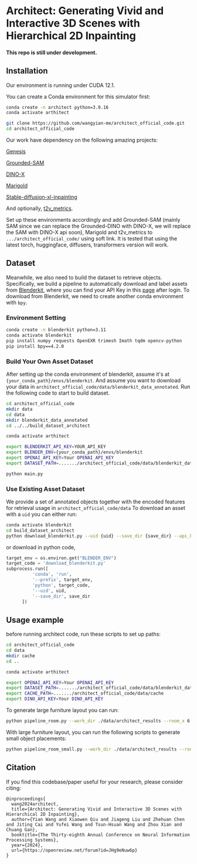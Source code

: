 # Architect: Generating Vivid and Interactive 3D Scenes with Hierarchical 2D Inpainting

#### This repo is still under development.

## Installation
Our environment is running under CUDA 12.1.

You can create a Conda environment for this simulator first:
```bash
conda create -n architect python=3.9.16
conda activate arthitect

git clone https://github.com/wangyian-me/architect_official_code.git
cd architect_official_code
```

Our work have dependency on the following amazing projects:

[Genesis](https://github.com/Genesis-Embodied-AI/Genesis)

[Grounded-SAM](https://github.com/IDEA-Research/Grounded-Segment-Anything/tree/main)

[DINO-X](https://github.com/IDEA-Research/DINO-X-API/tree/main)

[Marigold](https://github.com/prs-eth/Marigold.git)

[Stable-diffusion-xl-inpainting](https://huggingface.co/diffusers/stable-diffusion-xl-1.0-inpainting-0.1)

And optionally,
[t2v_metrics](https://github.com/linzhiqiu/t2v_metrics).

Set up these environments accordingly and add Grounded-SAM (mainly SAM since we can replace the Grounded-DINO with DINO-X, we will replace the SAM with DINO-X api soon), Marigold and t2v_metrics to `.../architect_official_code/` using soft link. It is tested that using the latest torch, huggingface, diffusers, transformers version will work.

## Dataset

Meanwhile, we also need to build the dataset to retrieve objects. Specifically, we build a pipeline to automatically download and label assets from [Blenderkit](https://www.blenderkit.com/), where you can find your API Key in this [page](https://www.blenderkit.com/profile/addon/) after login.
To download from Blenderkit, we need to create another conda environment with `bpy`.

### Environment Setting

```bash
conda create -n blenderkit python=3.11
conda activate blenderkit
pip install numpy requests OpenEXR trimesh Imath tqdm opencv-python
pip install bpy==4.2.0
```

### Build Your Own Asset Dataset

After setting up the conda environment of blenderkit, assume it's at `{your_conda_path}/envs/blenderkit`. And assume you want to download your data in `architect_official_code/data/blenderkit_data_annotated`. Run the following code to start to build dataset.

```bash
cd architect_official_code
mkdir data
cd data
mkdir blenderkit_data_annotated
cd ../../build_dataset_architect

conda activate arthitect

export BLENDERKIT_API_KEY=YOUR_API_KEY
export BLENDER_ENV={your_conda_path}/envs/blenderkit
export OPENAI_API_KEY=Your OPENAI_API_KEY
export DATASET_PATH=......./architect_official_code/data/blenderkit_data_annotated

python main.py
```

### Use Existing Asset Dataset

We provide a set of annotated objects together with the encoded features for retrieval usage in `architect_official_code/data`
To download an asset with a `uid` you can either run:
```bash
conda activate blenderkit
cd build_dataset_architect
python download_blenderkit.py --uid {uid} --save_dir {save_dir} --api_key {api_key}
```

or download in python code,
```python
target_env = os.environ.get("BLENDER_ENV")
target_code = 'download_blenderkit.py'
subprocess.run([
          'conda', 'run', 
          '--prefix', target_env, 
          'python', target_code,
          '--uid', uid,
          '--save_dir', save_dir
      ])
```


## Usage example

before running architect code, run these scripts to set up paths:
```bash
cd architect_official_code
cd data
mkdir cache
cd ..

conda activate arthitect

export OPENAI_API_KEY=Your OPENAI_API_KEY
export DATASET_PATH=......./architect_official_code/data/blenderkit_data_annotated
export CACHE_PATH=......./architect_official_code/data/cache
export DINO_API_KEY=Your DINO_API_KEY
```


To generate large furniture layout you can run:
```bash
python pipeline_room.py --work_dir ./data/architect_results --room_x 6 --room_y 6 --wall_texture_dir 1.jpg --floor_texture_dir 2.jpg --prompt "living room" --scene_name "living_room_0"
```
With large furniture layout, you can run the following scripts to generate small object placements:
```bash
python pipeline_room_small.py --work_dir ./data/architect_results --room_x 6 --room_y 6 --wall_texture_dir 1.jpg --floor_texture_dir 2.jpg --prompt "living room" --scene_name "living_room_0"
```

## Citation
If you find this codebase/paper useful for your research, please consider citing:
```
@inproceedings{
  wang2024architect,
  title={Architect: Generating Vivid and Interactive 3D Scenes with Hierarchical 2D Inpainting},
  author={Yian Wang and Xiaowen Qiu and Jiageng Liu and Zhehuan Chen and Jiting Cai and Yufei Wang and Tsun-Hsuan Wang and Zhou Xian and Chuang Gan},
  booktitle={The Thirty-eighth Annual Conference on Neural Information Processing Systems},
  year={2024},
  url={https://openreview.net/forum?id=JHg9eNuw6p}
}
```

